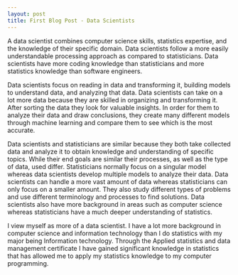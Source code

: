 ```yaml
---
layout: post
title: First Blog Post - Data Scientists
---
```


A data scientist combines computer science skills, statistics expertise, and the knowledge of their specific domain. Data scientists follow a more easily understandable processing approach as compared to statisticians. Data scientists have more coding knowledge than statisticians and more statistics knowledge than software engineers. 

Data scientists focus on reading in data and transforming it, building models to understand data, and analyzing that data. Data scientists can take on a lot more data because they are skilled in organizing and transforming it. After sorting the data they look for valuable insights. In order for them to analyze their data and draw conclusions, they create many different models through machine learning and compare them to see which is the most accurate. 

Data scientists and statisticians are similar because they both take collected data and analyze it to obtain knowledge and understanding of specific topics. While their end goals are similar their processes, as well as the type of data, used differ. Statisticians normally focus on a singular model whereas data scientists develop multiple models to analyze their data. Data scientists can handle a more vast amount of data whereas statisticians can only focus on a smaller amount. They also study different types of problems and use different terminology and processes to find solutions. Data scientists also have more background in areas such as computer science whereas statisticians have a much deeper understanding of statistics. 

I view myself as more of a data scientist. I have a lot more background in computer science and information technology than I do statistics with my major being Information technology. Through the Applied statistics and data management certificate I have gained significant knowledge in statistics that has allowed me to apply my statistics knowledge to my computer programming. 
